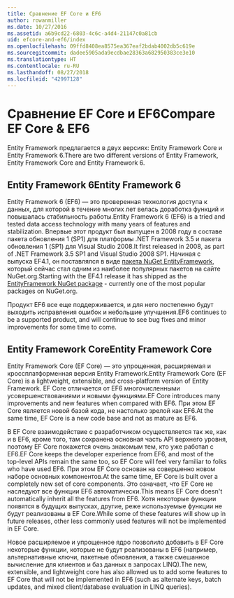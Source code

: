 ```yaml
---
title: Сравнение EF Core и EF6
author: rowanmiller
ms.date: 10/27/2016
ms.assetid: a6b9cd22-6803-4c6c-a4d4-21147c0a81cb
uid: efcore-and-ef6/index
ms.openlocfilehash: 09ffd8408ea8575ea367eaf2bdab4002db5c619e
ms.sourcegitcommit: dadee5905ada9ecdbae28363a682950383ce3e10
ms.translationtype: HT
ms.contentlocale: ru-RU
ms.lasthandoff: 08/27/2018
ms.locfileid: "42997128"
---
```

# <a name="compare-ef-core--ef6"></a><span data-ttu-id="58c9d-102">Сравнение EF Core и EF6</span><span class="sxs-lookup"><span data-stu-id="58c9d-102">Compare EF Core & EF6</span></span>

<span data-ttu-id="58c9d-103">Entity Framework предлагается в двух версиях: Entity Framework Core и Entity Framework 6.</span><span class="sxs-lookup"><span data-stu-id="58c9d-103">There are two different versions of Entity Framework, Entity Framework Core and Entity Framework 6.</span></span>

## <a name="entity-framework-6"></a><span data-ttu-id="58c9d-104">Entity Framework 6</span><span class="sxs-lookup"><span data-stu-id="58c9d-104">Entity Framework 6</span></span>

<span data-ttu-id="58c9d-105">Entity Framework 6 (EF6) — это проверенная технология доступа к данных, для которой в течение многих лет велась доработка функций и повышалась стабильность работы.</span><span class="sxs-lookup"><span data-stu-id="58c9d-105">Entity Framework 6 (EF6) is a tried and tested data access technology with many years of features and stabilization.</span></span> <span data-ttu-id="58c9d-106">Впервые этот продукт был выпущен в 2008 году в составе пакета обновления 1 (SP1) для платформы .NET Framework 3.5 и пакета обновления 1 (SP1) для Visual Studio 2008.</span><span class="sxs-lookup"><span data-stu-id="58c9d-106">It first released in 2008, as part of .NET Framework 3.5 SP1 and Visual Studio 2008 SP1.</span></span> <span data-ttu-id="58c9d-107">Начиная с выпуска EF4.1, он поставлялся в виде [пакета NuGet EntityFramework](https://www.nuget.org/packages/EntityFramework/), который сейчас стал одним из наиболее популярных пакетов на сайте NuGet.org.</span><span class="sxs-lookup"><span data-stu-id="58c9d-107">Starting with the EF4.1 release it has shipped as the [EntityFramework NuGet package](https://www.nuget.org/packages/EntityFramework/) - currently one of the most popular packages on NuGet.org.</span></span>

<span data-ttu-id="58c9d-108">Продукт EF6 все еще поддерживается, и для него постепенно будут выходить исправления ошибок и небольшие улучшения.</span><span class="sxs-lookup"><span data-stu-id="58c9d-108">EF6 continues to be a supported product, and will continue to see bug fixes and minor improvements for some time to come.</span></span>

## <a name="entity-framework-core"></a><span data-ttu-id="58c9d-109">Entity Framework Core</span><span class="sxs-lookup"><span data-stu-id="58c9d-109">Entity Framework Core</span></span>

<span data-ttu-id="58c9d-110">Entity Framework Core (EF Core) — это упрощенная, расширяемая и кроссплатформенная версия Entity Framework.</span><span class="sxs-lookup"><span data-stu-id="58c9d-110">Entity Framework Core (EF Core) is a lightweight, extensible, and cross-platform version of Entity Framework.</span></span> <span data-ttu-id="58c9d-111">EF Core отличается от EF6 многочисленными усовершенствованиями и новыми функциями.</span><span class="sxs-lookup"><span data-stu-id="58c9d-111">EF Core introduces many improvements and new features when compared with EF6.</span></span> <span data-ttu-id="58c9d-112">При этом EF Core является новой базой кода, не настолько зрелой как EF6.</span><span class="sxs-lookup"><span data-stu-id="58c9d-112">At the same time, EF Core is a new code base and not as mature as EF6.</span></span>

<span data-ttu-id="58c9d-113">В EF Core взаимодействие с разработчиком осуществляется так же, как и в EF6, кроме того, там сохранена основная часть API верхнего уровня, поэтому EF Core покажется очень знакомым тем, кто уже работал с EF6.</span><span class="sxs-lookup"><span data-stu-id="58c9d-113">EF Core keeps the developer experience from EF6, and most of the top-level APIs remain the same too, so EF Core will feel very familiar to folks who have used EF6.</span></span> <span data-ttu-id="58c9d-114">При этом EF Core основан на совершенно новом наборе основных компонентов.</span><span class="sxs-lookup"><span data-stu-id="58c9d-114">At the same time, EF Core is built over a completely new set of core components.</span></span> <span data-ttu-id="58c9d-115">Это означает, что EF Core не наследуют все функции EF6 автоматически.</span><span class="sxs-lookup"><span data-stu-id="58c9d-115">This means EF Core doesn't automatically inherit all the features from EF6.</span></span> <span data-ttu-id="58c9d-116">Хотя некоторые функции появятся в будущих выпусках, другие, реже используемые функции не будут реализованы в EF Core.</span><span class="sxs-lookup"><span data-stu-id="58c9d-116">While some of these features will show up in future releases, other less commonly used features will not be implemented in EF Core.</span></span>

<span data-ttu-id="58c9d-117">Новое расширяемое и упрощенное ядро позволило добавить в EF Core некоторые функции, которые не будут реализованы в EF6 (например, альтернативные ключи, пакетные обновления, а также смешанное вычисление для клиентов и баз данных в запросах LINQ).</span><span class="sxs-lookup"><span data-stu-id="58c9d-117">The new, extensible, and lightweight core has also allowed us to add some features to EF Core that will not be implemented in EF6 (such as alternate keys, batch updates, and mixed client/database evaluation in LINQ queries).</span></span>
